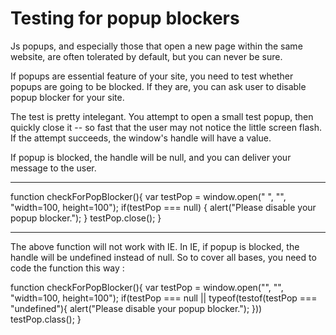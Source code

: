 # Testing for popup blockers

Js popups, and especially those that open a new page within the same website, are often tolerated by default, but you can never be sure.

If popups are essential feature of your site, you need to test whether popups are going to be blocked. If they are, you can ask user to disable popup blocker for your site.

The test is pretty intelegant. You attempt to open a small test popup, then quickly close it -- so fast that the user may not notice the little screen flash. If the attempt succeeds, the window's handle will have a value.

If popup is blocked, the handle will be null, and you can deliver your message to the user.

---

function checkForPopBlocker(){
var testPop = window.open(" ", "", "width=100, height=100");
if(testPop === null) {
alert("Please disable your popup blocker.");
}
testPop.close();
}

---

The above function will not work with IE. In IE, if popup is blocked, the handle will be undefined instead of null. So to cover all bases, you need to code the function this way :

function checkForPopBlocker(){
var testPop = window.open("", "", "width=100, height=100");
if(testPop === null || typeof(testof(testPop === "undefined"){
alert("Please disable your popup blocker.");
}))
testPop.class();
}
